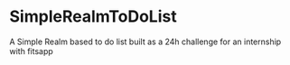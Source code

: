 # SimpleRealmToDoList
A Simple Realm based to do list built as a 24h challenge for an internship with fitsapp

